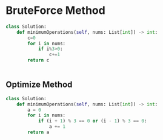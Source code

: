 # BruteForce Method

```python
class Solution:
    def minimumOperations(self, nums: List[int]) -> int:
        c=0
        for i in nums:
            if i%3>0:
                c+=1
        return c
            
```

## Optimize Method

```python
class Solution:
    def minimumOperations(self, nums: List[int]) -> int:
        a = 0
        for i in nums:
            if (i + 1) % 3 == 0 or (i - 1) % 3 == 0:
                a += 1
        return a
        
```
